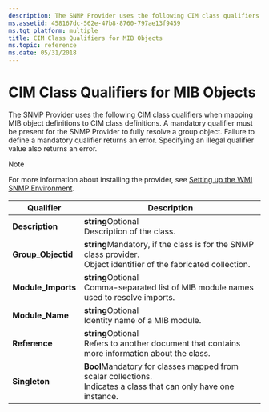```yaml
---
description: The SNMP Provider uses the following CIM class qualifiers when mapping MIB object definitions to CIM class definitions.
ms.assetid: 458167dc-562e-47b8-8760-797ae13f9459
ms.tgt_platform: multiple
title: CIM Class Qualifiers for MIB Objects
ms.topic: reference
ms.date: 05/31/2018
---
```


# CIM Class Qualifiers for MIB Objects

The SNMP Provider uses the following CIM class qualifiers when mapping MIB object definitions to CIM class definitions. A mandatory qualifier must be present for the SNMP Provider to fully resolve a group object. Failure to define a mandatory qualifier returns an error. Specifying an illegal qualifier value also returns an error.

> [!Note]  
> For more information about installing the provider, see [Setting up the WMI SNMP Environment](setting-up-the-wmi-snmp-environment.md).

 



| Qualifier           | Description                                                                                                                             |
|---------------------|-----------------------------------------------------------------------------------------------------------------------------------------|
| **Description**     | **string**Optional<br/> Description of the class.<br/>                                                                      |
| **Group\_Objectid** | **string**Mandatory, if the class is for the SNMP class provider.<br/> Object identifier of the fabricated collection.<br/> |
| **Module\_Imports** | **string**Optional<br/> Comma-separated list of MIB module names used to resolve imports.<br/>                              |
| **Module\_Name**    | **string**Optional<br/> Identity name of a MIB module.<br/>                                                                 |
| **Reference**       | **string**Optional<br/> Refers to another document that contains more information about the class.<br/>                     |
| **Singleton**       | **Bool**Mandatory for classes mapped from scalar collections.<br/> Indicates a class that can only have one instance.<br/>  |



 

 

 




